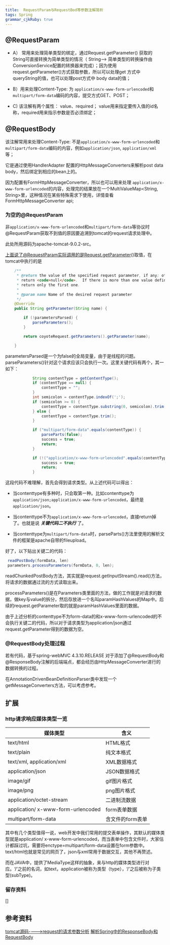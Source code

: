 ```yaml
--- 
title:  RequestParam与RequestBod等参数注解简析
tags: Spring
grammar_cjkRuby: true
---
```


## @RequestParam
- A） 常用来处理简单类型的绑定，通过Request.getParameter() 获取的String可直接转换为简单类型的情况（ String--> 简单类型的转换操作由ConversionService配置的转换器来完成）；因为使用request.getParameter()方式获取参数，所以可以处理get 方式中queryString的值，也可以处理post方式中 body data的值；

- B）用来处理Content-Type: 为 ```application/x-www-form-urlencoded```和```multipart/form-data```编码的内容，提交方式GET、POST；

- C) 该注解有两个属性： value、required； value用来指定要传入值的id名称，required用来指示参数是否必须绑定；

## @RequestBody

该注解常用来处理Content-Type: 不是```application/x-www-form-urlencoded```和```multipart/form-data```编码的内容，例如```application/json```, ```application/xml```等；

它是通过使用HandlerAdapter 配置的HttpMessageConverters来解析post data body，然后绑定到相应的bean上的。

因为配置有FormHttpMessageConverter，所以也可以用来处理 ```application/x-www-form-urlencoded```的内容，处理完的结果放在一个MultiValueMap<String, String>里，这种情况在某些特殊需求下使用，详情查看FormHttpMessageConverter api;

### 为空的@RequestParam
非```application/x-www-form-urlencoded```和```multipart/form-data```等协议时@RequestParam获取不到值的原因要追溯到tomcat的request请求处理中。

此处所用源码为apache-tomcat-9.0.2-src。

上面说了@RequestParam实际调用的是Request.getParameter()取值，在tomcat中执行的是
```java
	/**
     * @return the value of the specified request parameter, if any; otherwise,
     * return <code>null</code>.  If there is more than one value defined,
     * return only the first one.
     *
     * @param name Name of the desired request parameter
     */
    @Override
    public String getParameter(String name) {

        if (!parametersParsed) {
            parseParameters();
        }

        return coyoteRequest.getParameters().getParameter(name);

    }
```
parametersParsed是一个为false的全局变量，由于是线程的问题。parseParameters()针对这个请求应该只会执行一次。这里关键代码有两个，其一如下：
```java
			String contentType = getContentType();
            if (contentType == null) {
                contentType = "";
            }
            int semicolon = contentType.indexOf(';');
            if (semicolon >= 0) {
                contentType = contentType.substring(0, semicolon).trim();
            } else {
                contentType = contentType.trim();
            }

            if ("multipart/form-data".equals(contentType)) {
                parseParts(false);
                success = true;
                return;
            }

            if (!("application/x-www-form-urlencoded".equals(contentType))) {
                success = true;
                return;
            }
```
这段代码不难理解，首先会得到请求类型。从上述代码可以得出：

- 当contenttype有多种时，只会取第一种。比如contenttype为```application/json;application/x-www-form-urlencoded```，最终是```application/json```。

- 当contenttype不为```application/x-www-form-urlencoded```，直接return掉了。也就是说 ***关键代码二不执行*** 了。

- 当contenttype为```multipart/form-data```时，parseParts()方法里使用的解析文件的框架是apache自带的fileupload。

好了，以下贴出关键二的代码：
```java
 readPostBody(formData, len)
 parameters.processParameters(formData, 0, len);
 ```
readChunkedPostBody方法，其实就是request.getInputStream().read()方法，将请求的数据通过流的方式读取出来。
 
processParameters()是在Parameters类里面的方法，做的工作就是对请求的数据，做key与value的拆分，然后存放进一个名叫paramHashValues的Map中。后续的request.getParameter取的就是paramHashValues里面的数据。

由于上述分析的contenttype不为form-data的和x-www-form-urlencoded的不会执行关键二的代码，所以对于请求类型为application/json通过request.getParameter得到的数据为空。
### @RequestBody处理过程
若有代码，基于spring-webMVC 4.3.10.RELEASE
对于添加了@RequestBody和@ResponseBody注解的后端端点，都会经历由HttpMessageConverter进行的数据转换的过程。

在AnnotationDrivenBeanDefinitionParser类中发现一个getMessageConverters方法，可以考虑参考。

##  扩展
### http请求响应媒体类型一览

|媒体类型|含义|
|---|---|
|text/html |	HTML格式
|text/plain |	纯文本格式
|text/xml, application/xml |	XML数据格式|
|application/json	|JSON数据格式|
|image/gif	|gif图片格式|
|image/png |png图片格式|
|application/octet-stream	|二进制流数据|
|application/ x-www-form-urlencoded	|form表单数据|
|multipart/form-data	|含文件的form表单|

其中有几个类型值得一说，web开发中我们常用的提交表单操作，其默认的媒体类型就是application/ x-www-form-urlencoded，而当表单中包含文件时，大家估计都踩过坑，需要将enctype=multipart/form-data设置在form参数中。text/html也就是常见的网页了，json与xml常用于数据交互，其他不再赘述。

而在JAVA中，提供了MediaType这样的抽象，来与http的媒体类型进行对应。‘/’之前的名词，如text，application被称为类型（type），‘/’之后被称为子类型(subType)。
### 留存资料
[]
## 参考资料
[tomcat源码---->request的请求参数分析](http://www.cnblogs.com/huhx/p/baseusewebparameter1.html)
[解析Spring中的ResponseBody和RequestBody](https://www.cnkirito.moe/2017/08/30/%E8%A7%A3%E6%9E%90Spring%E4%B8%AD%E7%9A%84ResponseBody%E5%92%8CRequestBody/)